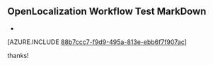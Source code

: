 ## OpenLocalization Workflow Test MarkDown
* 

[AZURE.INCLUDE [88b7ccc7-f9d9-495a-813e-ebb6f7f907ac](calleeMd1.md)]

 
thanks!